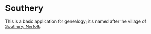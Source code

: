 # Southery

This is a basic application for genealogy; it's named after the village of [Southery, Norfolk](https://en.wikipedia.org/wiki/Southery).
